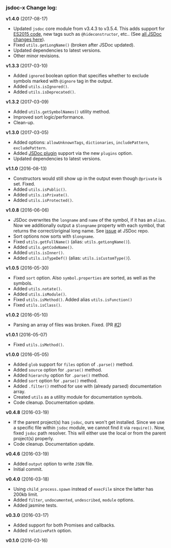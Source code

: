 ### jsdoc-x Change log:

**v1.4.0** (2017-08-17)

- Updated `jsdoc` core module from v3.4.3 to v3.5.4. This adds support for [ES2015 code](https://github.com/jsdoc3/jsdoc/releases/tag/3.5.0), new tags such as `@hideconstructor`, etc.. (See [all JSDoc changes here][jsdoc-releases]).
- Fixed `utils.getLongName()` (broken after JSDoc updated).
- Updated dependencies to latest versions.
- Other minor revisions.

**v1.3.3** (2017-03-10)
- Added `ignored` boolean option that specifies whether to exclude symbols marked with `@ignore` tag in the output.
- Added `utils.isIgnored()`.
- Added `utils.isDeprecated()`.

**v1.3.2** (2017-03-09)

- Added `utils.getSymbolNames()` utility method.
- Improved sort logic/performance.
- Clean-up.

**v1.3.0** (2017-03-05)

- Added options: `allowUnknownTags`, `dictionaries`, `includePattern`, `excludePattern`.
- Added [JSDoc plugin](http://usejsdoc.org/about-plugins.html) support via the new `plugins` option.
- Updated dependencies to latest versions.

**v1.1.0** (2016-08-13)

- Constructors would still show up in the output even though `@private` is set. Fixed.
- Added `utils.isPublic()`.
- Added `utils.isPrivate()`.
- Added `utils.isProtected()`.

**v1.0.8** (2016-06-06)
- JSDoc overwrites the `longname` and `name` of the symbol, if it has an `alias`. Now we additionally output a `$longname` property with each symbol, that returns the correct/original long name. See [issue](https://github.com/jsdoc3/jsdoc/issues/1217) at JSDoc repo.
- Sort options now sorts with `$longname`.
- Fixed `utils.getFullName()` (alias: `utils.getLongName()`).
- Added `utils.getCodeName()`.
- Added `utils.isInner()`.
- Added `utils.isTypeDef()` (alias: `utils.isCustomType()`).

**v1.0.5** (2016-05-30)
 - Fixed `sort` option. Also `symbol.properties` are sorted, as well as the symbols.
 - Added `utils.notate()`.
 - Added `utils.isModule()`.
 - Fixed `utils.isMethod()`. Added alias `utils.isFunction()`
 - Fixed `utils.isClass()`.

**v1.0.2** (2016-05-10)
 - Parsing an array of files was broken. Fixed. (PR [#2](https://github.com/onury/jsdoc-x/pull/2))

**v1.0.1** (2016-05-07)
 - Fixed `utils.isMethod()`.

**v1.0.0** (2016-05-05)
 - Added `glob` support for `files` option of `.parse()` method.
 - Added `source` option for `.parse()` method.
 - Added `hierarchy` option for `.parse()` method.
 - Added `sort` option for `.parse()` method.
 - Added `.filter()` method for use with (already parsed) documentation array.
 - Created `utils` as a utility module for documentation symbols.
 - Code cleanup. Documentation update.

**v0.4.8** (2016-03-19)
 - If the parent project(s) has `jsdoc`, ours won't get installed. Since we use a specific file within `jsdoc` module, we cannot find it via `require()`. Now, fixed `jsdoc` path resolver. This will either use the local or from the parent project(s) properly.
 - Code cleanup. Documentation update.

**v0.4.6** (2016-03-19)
 - Added `output` option to write `JSON` file.
 - Initial commit.

**v0.4.0** (2016-03-18)
 - Using `child_process.spawn` instead of `execFile` since the latter has 200kb limit.
 - Added `filter`, `undocumented`, `undescribed`, `module` options.
 - Added jasmine tests.

**v0.3.0** (2016-03-17)
 - Added support for both Promises and callbacks.
 - Added `relativePath` option.

**v0.1.0** (2016-03-16)


[jsdoc-releases]:https://github.com/jsdoc3/jsdoc/releases
